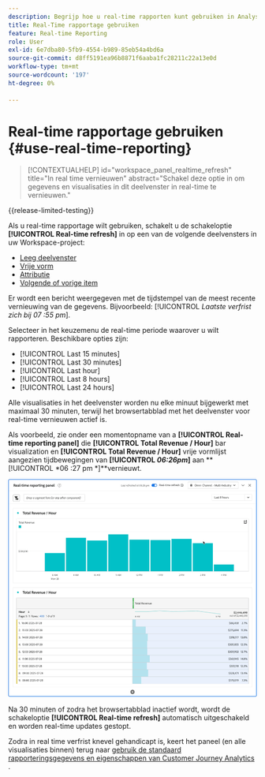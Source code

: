 ```yaml
---
description: Begrijp hoe u real-time rapporten kunt gebruiken in Analysis Workspace.
title: Real-Time rapportage gebruiken
feature: Real-time Reporting
role: User
exl-id: 6e7dba80-5fb9-4554-b989-85eb54a4bd6a
source-git-commit: d8ff5191ea96b8871f6aaba1fc28211c22a13e0d
workflow-type: tm+mt
source-wordcount: '197'
ht-degree: 0%

---
```


# Real-time rapportage gebruiken {#use-real-time-reporting}

>[!CONTEXTUALHELP]
>id="workspace_panel_realtime_refresh"
>title="In real time vernieuwen"
>abstract="Schakel deze optie in om gegevens en visualisaties in dit deelvenster in real-time te vernieuwen."

{{release-limited-testing}}

Als u real-time rapportage wilt gebruiken, schakelt u de schakeloptie **[!UICONTROL Real-time refresh]** in op een van de volgende deelvensters in uw Workspace-project:

* [Leeg deelvenster](/help/analysis-workspace/c-panels/blank-panel.md)
* [Vrije vorm](/help/analysis-workspace/c-panels/freeform-panel.md)
* [Attributie](/help/analysis-workspace/c-panels/attribution.md)
* [Volgende of vorige item](/help/analysis-workspace/c-panels/next-previous.md)

Er wordt een bericht weergegeven met de tijdstempel van de meest recente vernieuwing van de gegevens. Bijvoorbeeld: [!UICONTROL  *Laatste verfrist zich bij 07 :55 pm*].

Selecteer in het keuzemenu de real-time periode waarover u wilt rapporteren. Beschikbare opties zijn:

* [!UICONTROL Last 15 minutes]
* [!UICONTROL Last 30 minutes]
* [!UICONTROL Last hour]
* [!UICONTROL Last 8 hours]
* [!UICONTROL Last 24 hours]

Alle visualisaties in het deelvenster worden nu elke minuut bijgewerkt met maximaal 30 minuten, terwijl het browsertabblad met het deelvenster voor real-time vernieuwen actief is.

Als voorbeeld, zie onder een momentopname van a **[!UICONTROL Real-time reporting panel]** die **[!UICONTROL Total Revenue / Hour]** bar visualization en **[!UICONTROL Total Revenue / Hour]** vrije vormlijst aangezien tijdbewegingen van **[!UICONTROL *06:26pm*]** aan **[!UICONTROL *06 :27 pm *]**vernieuwt.

![ In real time verfrist zich ](assets/real-time-refresh.gif)

Na 30 minuten of zodra het browsertabblad inactief wordt, wordt de schakeloptie **[!UICONTROL Real-time refresh]** automatisch uitgeschakeld en worden real-time updates gestopt.

Zodra in real time verfrist knevel gehandicapt is, keert het paneel (en alle visualisaties binnen) terug naar [ gebruik de standaard rapporteringsgegevens en eigenschappen van Customer Journey Analytics ](real-time.md#how-it-works).
